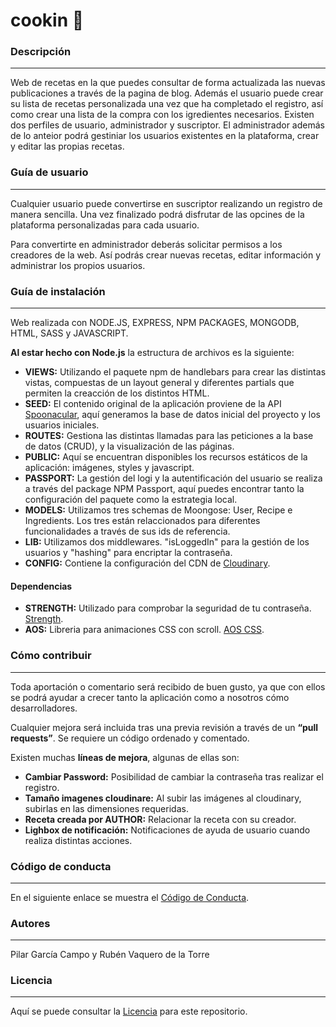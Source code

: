 # cookin  🍲

### Descripción
---
Web de recetas en la que puedes consultar de forma actualizada las nuevas publicaciones a través de la pagina de blog. Además el usuario puede crear su lista de recetas personalizada una vez que ha completado el registro, así como crear una lista de la compra con los igredientes necesarios. Existen dos perfiles de usuario, administrador y suscriptor. El administrador además de lo anteior podrá gestiniar los usuarios existentes en la plataforma, crear y editar las propias recetas. 

### Guía de usuario
---
Cualquier usuario puede convertirse en suscriptor realizando un registro de manera sencilla. Una vez finalizado podrá disfrutar de las opcines de la plataforma personalizadas para cada usuario. 

Para convertirte en administrador deberás solicitar permisos a los creadores de la web. Así podrás crear nuevas recetas, editar información y administrar los propios usuarios.
 	
### Guía de instalación
---
Web realizada con NODE.JS, EXPRESS, NPM PACKAGES, MONGODB, HTML, SASS y JAVASCRIPT.

**Al estar hecho con Node.js** la estructura de archivos es la siguiente:
- **VIEWS:** Utilizando el paquete npm de handlebars para crear las distintas vistas, compuestas de un layout general y diferentes partials que permiten la creacción de los distintos HTML.
- **SEED:** El contenido original de la aplicación proviene de la API [Spoonacular](https://spoonacular.com/), aquí generamos la base de datos inicial del proyecto y los usuarios iniciales.
- **ROUTES:** Gestiona las distintas llamadas para las peticiones a la base de datos (CRUD), y la visualización de las páginas.
- **PUBLIC:** Aquí se encuentran disponibles los recursos estáticos de la aplicación: imágenes, styles y javascript.
- **PASSPORT:** La gestión del logi y la autentificación del usuario se realiza a través del package NPM Passport, aquí puedes encontrar tanto la configuración del paquete como la estrategia local.
- **MODELS:** Utilizamos tres schemas de Moongose: User, Recipe e Ingredients. Los tres están relaccionados para diferentes funcionalidades a través de sus ids de referencia.
- **LIB:** Utilizamos dos middlewares. "isLoggedIn" para la gestión de los usuarios y "hashing" para encriptar la contraseña.
- **CONFIG:** Contiene la configuración del CDN de [Cloudinary](https://cloudinary.com/).

#### Dependencias
- **STRENGTH:**  Utilizado para comprobar la seguridad de tu contraseña. [Strength](https://www.jquerycards.com/forms/inputs/strength-js/).
- **AOS:**  Libreria para animaciones CSS con scroll. [AOS CSS](https://michalsnik.github.io/aos/).

### Cómo contribuir
---
Toda aportación o comentario será recibido de buen gusto, ya que con ellos se podrá ayudar a crecer tanto la aplicación como a nosotros cómo desarrolladores.

Cualquier mejora será incluida tras una previa revisión a través de un **“pull requests”**. Se requiere un código ordenado y comentado.

Existen muchas **líneas de mejora**, algunas de ellas son:
- **Cambiar Password:** Posibilidad de cambiar la contraseña tras realizar el registro.
- **Tamaño imagenes cloudinare:** Al subir las imágenes al cloudinary, subirlas en las dimensiones requeridas.
- **Receta creada por AUTHOR:** Relacionar la receta con su creador.
- **Lighbox de notificación:** Notificaciones de ayuda de usuario cuando realiza distintas acciones.

### Código de conducta 
---
En el siguiente enlace se muestra el [Código de Conducta](https://github.com/Cookin-Team/cookin/blob/master/CODE_OF_CONDUCT.md).

### Autores
---
Pilar García Campo y Rubén Vaquero de la Torre

### Licencia 
---
Aquí se puede consultar la [Licencia](https://github.com/Cookin-Team/cookin/blob/master/LICENSE.md) para este repositorio.
